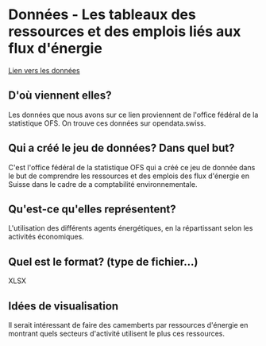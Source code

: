 # Données - Les tableaux des ressources et des emplois liés aux flux d'énergie
[Lien vers les données](https://www.bfs.admin.ch/asset/fr/je-f-02.04.12.03)
## D'où viennent elles?
Les données que nous avons sur ce lien proviennent de l'office fédéral de la statistique OFS. On trouve ces données sur opendata.swiss.
## Qui a créé le jeu de données? Dans quel but?
C'est l'office fédéral de la statistique OFS qui a créé ce jeu de donnée dans le but de comprendre les ressources et des emplois des flux d'énergie en Suisse dans le cadre de a comptabilité environnementale.
## Qu'est-ce qu'elles représentent?
L'utilisation des différents agents énergétiques, en la répartissant selon les activités économiques.
## Quel est le format? (type de fichier...)
XLSX
## Idées de visualisation
Il serait intéressant de faire des camemberts par ressources d'énergie en montrant quels secteurs d'activité utilisent le plus ces ressources.
